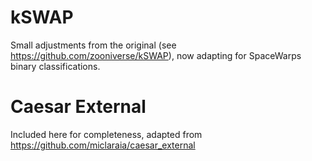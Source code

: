 # kSWAP
Small adjustments from the original (see https://github.com/zooniverse/kSWAP), now adapting for SpaceWarps binary classifications. 
# Caesar External
Included here for completeness, adapted from https://github.com/miclaraia/caesar_external